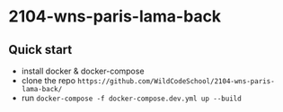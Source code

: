 # 2104-wns-paris-lama-back
## Quick start 

- install docker & docker-compose 
- clone the repo ``` https://github.com/WildCodeSchool/2104-wns-paris-lama-back/ ```
- run ``` docker-compose -f docker-compose.dev.yml up --build ```
